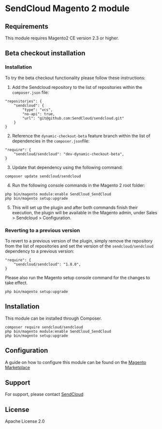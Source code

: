 # SendCloud Magento 2 module

## Requirements
This module requires Magento2 CE version 2.3 or higher.

## Beta checkout installation
### Installation
To try the beta checkout functionality please follow these instructions:
1. Add the Sendcloud repository to the list of repositories within the `composer.json` file:
```
"repositories": {
    "sendcloud": {
        "type": "vcs",
        "no-api": true,
        "url": "git@github.com:SendCloud/sendcloud.git"
    }
}
```
2. Reference the `dynamic-checkout-beta` feature branch within the list of dependencies in the `composer.json`file:
```
"require": {
    "sendcloud/sendcloud": "dev-dynamic-checkout-beta",
}
```
3. Update that dependency using the following command:
```
composer update sendcloud/sendcloud
```
4. Run the following console commands in the Magento 2 root folder:
```
php bin/magento module:enable SendCloud_SendCloud
php bin/magento setup:upgrade
```
5. This will set up the plugin and after both commands finish their execution, the plugin will be available in the Magento admin, under Sales > Sendcloud > Configuration. 

### Reverting to a previous version

To revert to a previous version of the plugin, simply remove the repository from the list of repositories and set the version of the `sendcloud/sendcloud` dependency to a previous version:
```
"require": {
    "sendcloud/sendcloud": "1.8.0",
}
```
Please also run the Magento setup console command for the changes to take effect.
```
php bin/magento setup:upgrade
```

## Installation
This module can be installed through Composer. 
````
composer require sendcloud/sendcloud
php bin/magento module:enable SendCloud_SendCloud
php bin/magento setup:upgrade
````

## Configuration
A guide on how to configure this module can be found on the [Magento Marketplace](https://marketplace.magento.com/sendcloud-sendcloud.html)

## Support
For support, please contact [SendCloud](https://www.sendcloud.com/contact/)

## License
Apache License 2.0